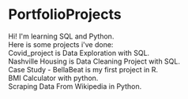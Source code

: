 # PortfolioProjects
Hi! I'm learning SQL and Python.  
Here is some projects i've done:   
Covid_project is Data Exploration with SQL.  
Nashville Housing is Data Cleaning Project with SQL.  
Case Study - BellaBeat is my first project in R.   
BMI Calculator with python.  
Scraping Data From Wikipedia in Python.
